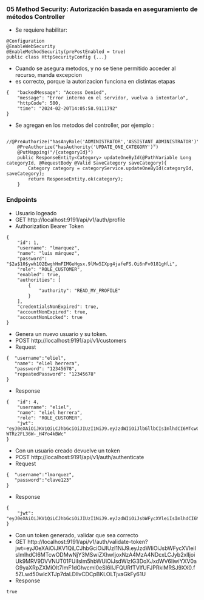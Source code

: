 ### 05 Method Security: Autorización basada en aseguramiento de métodos Controller
- Se requiere habilitar:
```
@Configuration
@EnableWebSecurity
@EnableMethodSecurity(prePostEnabled = true)
public class HttpSecurityConfig {...}
```
- Cuando se asegura metodos, y no se tiene permitido acceder al recurso, manda excepcion
- es correcto, porque la autorizacion funciona en distintas etapas
```
{   "backedMessage": "Access Denied",
    "message": "Error interno en el servidor, vuelva a intentarlo",
    "httpCode": 500,
    "time": "2024-02-20T14:05:58.9111792"
}
```

- Se agregan en los metodos del controller, por ejemplo :
```
    //@PreAuthorize("hasAnyRole('ADMINISTRATOR','ASSISTANT_ADMINISTRATOR')")
    @PreAuthorize("hasAuthority('UPDATE_ONE_CATEGORY')")
    @PutMapping("/{categoryId}")
    public ResponseEntity<Category> updateOneById(@PathVariable Long categoryId, @RequestBody @Valid SaveCategory saveCategory){
        Category category = categoryService.updateOneById(categoryId, saveCategory);
        return ResponseEntity.ok(category);
    }
```


### Endpoints
- Usuario logeado
- GET http://localhost:9191/api/v1/auth/profile
- Authorization Bearer Token
```
{
    "id": 1,
    "username": "lmarquez",
    "name": "luis márquez",
    "password": "$2a$10$ywh1O2EwghHmFIMGeHgsx.9lMw5IXpg4jafeFS.Oi6nFv0181gHli",
    "role": "ROLE_CUSTOMER",
    "enabled": true,
    "authorities": [
        {
            "authority": "READ_MY_PROFILE"
        }
    ],
    "credentialsNonExpired": true,
    "accountNonExpired": true,
    "accountNonLocked": true
}
```

- Genera un nuevo usuario y su token.
- POST http://localhost:9191/api/v1/customers
- Request
```
{  "username":"eliel",
   "name": "eliel herrera",
   "password": "12345678",
   "repeatedPassword": "12345678"
}
```
- Response
```
{   "id": 4,
    "username": "eliel",
    "name": "eliel herrera",
    "role": "ROLE_CUSTOMER",
    "jwt": "eyJ0eXAiOiJKV1QiLCJhbGciOiJIUzI1NiJ9.eyJzdWIiOiJlbGllbCIsImlhdCI6MTcwODMwMjk2NSwiZXhwIjoxNzA4MzA0NzY1LCJyb2xlIjoiUk9MRV9DVVNUT01FUiIsIm5hbWUiOiJlbGllbCBoZXJyZXJhIiwiYXV0aG9yaXRpZXMiOlt7ImF1dGhvcml0eSI6IlJFQURfTVlfUFJPRklMRSJ9XX0.GU2D3FxYBfGQ6R6jHpZLO-WTRz2FL36W-_H4Yo4kBWc"
}
```

- Con un usuario creado devuelve un token
- POST http://localhost:9191/api/v1/auth/authenticate
- Request
```
{  "username":"lmarquez",
   "password":"clave123" 
}
```
- Response
```
{
    "jwt": "eyJ0eXAiOiJKV1QiLCJhbGciOiJIUzI1NiJ9.eyJzdWIiOiJsbWFycXVleiIsImlhdCI6MTcwODMwNjUwOSwiZXhwIjoxNzA4MzA4MzA5LCJyb2xlIjoiUk9MRV9DVVNUT01FUiIsIm5hbWUiOiJsdWlzIG3DoXJxdWV6IiwiYXV0aG9yaXRpZXMiOlt7ImF1dGhvcml0eSI6IlJFQURfTVlfUFJPRklMRSJ9XX0.1sNtQe5mpHkQWcKlll9IRVnsCFgkhJi66jYF4P7kFDY"
}
```

- Con un token generado, validar que sea correcto
- GET http://localhost:9191/api/v1/auth/validate-token?jwt=eyJ0eXAiOiJKV1QiLCJhbGciOiJIUzI1NiJ9.eyJzdWIiOiJsbWFycXVleiIsImlhdCI6MTcwODMwNjY3MSwiZXhwIjoxNzA4MzA4NDcxLCJyb2xlIjoiUk9MRV9DVVNUT01FUiIsIm5hbWUiOiJsdWlzIG3DoXJxdWV6IiwiYXV0aG9yaXRpZXMiOlt7ImF1dGhvcml0eSI6IlJFQURfTVlfUFJPRklMRSJ9XX0.f5ZLwd50wlcXTJp7daLDllvCDCpBKLOLTjvaGkFy61U
- Response
```
true
```